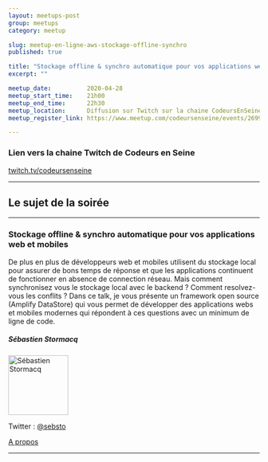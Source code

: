 ```yaml
---
layout: meetups-post
group: meetups
category: meetup

slug: meetup-en-ligne-aws-stockage-offline-synchro
published: true

title: "Stockage offline & synchro automatique pour vos applications web et mobiles"
excerpt: ""

meetup_date:          2020-04-28
meetup_start_time:    21h00
meetup_end_time:      22h30
meetup_location:      Diffusion sur Twitch sur la chaine CodeursEnSeine
meetup_register_link: https://www.meetup.com/codeursenseine/events/269969001

---
```


### Lien vers la chaine Twitch de Codeurs en Seine

<a href="https://www.twitch.tv/codeursenseine" class="ces-c-button">twitch.tv/codeursenseine</a>

---

## Le sujet de la soirée

---

### Stockage offline & synchro automatique pour vos applications web et mobiles

De plus en plus de développeurs web et mobiles utilisent du stockage local pour assurer de bons temps de réponse et que les applications continuent de fonctionner en absence de connection réseau. Mais comment synchronisez vous le stockage local avec le backend ? Comment resolvez-vous les conflits ? Dans ce talk, je vous présente un framework open source (Amplify DataStore) qui vous permet de développer des applications webs et mobiles modernes qui répondent à ces questions avec un minimum de ligne de code.

##### Sébastien Stormacq

<img src="https://avatars0.githubusercontent.com/u/401798?v=4" alt="Sébastien Stormacq" width="120" class="alignleft" />

Twitter : [@sebsto](https://twitter.com/sebsto)

[A propos](https://stormacq.com/about)

---

